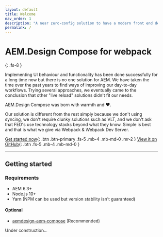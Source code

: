 ```yaml
---
layout: default
title: Welcome
nav_order: 1
description: "A near zero-config solution to have a modern front end developer workflow for AEM"
permalink: /
---
```


# AEM.Design Compose for webpack
{: .fs-8 }

Implementing UI behaviour and functionality has been done successfully for a long time now but there is no one solution for AEM. We have taken the time over the past years to find ways of improving our day-to-day workflows. Trying several approaches, we eventually came to the conclusion that other "live reload" solutions didn't fit our needs.

AEM.Design Compose was born with warmth and ❤️.

Our solution is different from the rest simply because we don't using syncing, we don't require clunky solutions such as VLT, and we don't ask that FED's use technology stacks beyond what they know. Simple is best and that is what we give via Webpack & Webpack Dev Server.

[Get started now](#getting-started){: .btn .btn-primary .fs-5 .mb-4 .mb-md-0 .mr-2 }
[View it on GitHub](https://github.com/aem-design/npm-compose-webpack){: .btn .fs-5 .mb-4 .mb-md-0 }

---

## Getting started

### Requirements

- AEM 6.3+
- Node.js 10+
- Yarn (NPM can be used but version stability isn't guaranteed)

#### Optional
- [aemdesign-aem-compose](https://github.com/aem-design/aemdesign-aem-support/tree/master/aemdesign-aem-compose) (Recommended)

Under construction...
